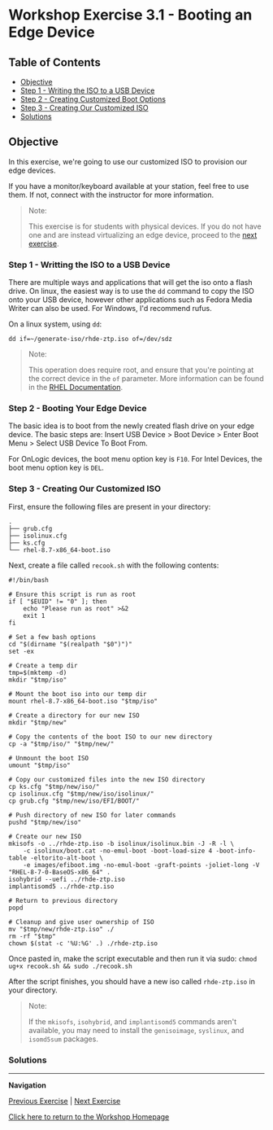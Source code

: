 # Workshop Exercise 3.1 - Booting an Edge Device

## Table of Contents

* [Objective](#objective)
* [Step 1 - Writing the ISO to a USB Device](#step-1---grabbing-the-rhel-boot-iso)
* [Step 2 - Creating Customized Boot Options](#step-2---creating-a-job-template-for-our-playbook)
* [Step 3 - Creating Our Customized ISO](#step-3---creating-our-customized-iso)
* [Solutions](#solutions)

## Objective

In this exercise, we're going to use our customized ISO to provision our edge devices.

If you have a monitor/keyboard available at your station, feel free to use them. If not, connect with the instructor for more information.

> Note:
>
> This exercise is for students with physical devices. If you do not have one and are instead virtualizing an edge device, proceed to the [next exercise](../3.2-create-cockpit-vm).

### Step 1 - Writting the ISO to a USB Device

There are multiple ways and applications that will get the iso onto a flash drive. On linux, the easiest way is to use the `dd` command to copy the ISO onto your USB device, however other applications such as Fedora Media Writer can also be used. For Windows, I'd recommend rufus.

On a linux system, using `dd`:
```
dd if=~/generate-iso/rhde-ztp.iso of=/dev/sdz
```

> Note:
> 
> This operation does require root, and ensure that you're pointing at the correct device in the `of` parameter. More information can be found in the [RHEL Documentation](https://access.redhat.com/documentation/en-us/red_hat_enterprise_linux/8/html/performing_a_standard_rhel_8_installation/assembly_creating-a-bootable-installation-medium_installing-rhel).

### Step 2 - Booting Your Edge Device

The basic idea is to boot from the newly created flash drive on your edge device. The basic steps are: Insert USB Device > Boot Device > Enter Boot Menu > Select USB Device To Boot From.

For OnLogic devices, the boot menu option key is `F10`.
For Intel Devices, the boot menu option key is `DEL`.

### Step 3 - Creating Our Customized ISO

First, ensure the following files are present in your directory:
```
.
├── grub.cfg
├── isolinux.cfg
├── ks.cfg
└── rhel-8.7-x86_64-boot.iso
```

Next, create a file called `recook.sh` with the following contents:
```
#!/bin/bash

# Ensure this script is run as root
if [ "$EUID" != "0" ]; then
    echo "Please run as root" >&2
    exit 1
fi

# Set a few bash options
cd "$(dirname "$(realpath "$0")")"
set -ex

# Create a temp dir
tmp=$(mktemp -d)
mkdir "$tmp/iso"

# Mount the boot iso into our temp dir
mount rhel-8.7-x86_64-boot.iso "$tmp/iso"

# Create a directory for our new ISO
mkdir "$tmp/new"

# Copy the contents of the boot ISO to our new directory
cp -a "$tmp/iso/" "$tmp/new/"

# Unmount the boot ISO
umount "$tmp/iso"

# Copy our customized files into the new ISO directory
cp ks.cfg "$tmp/new/iso/"
cp isolinux.cfg "$tmp/new/iso/isolinux/"
cp grub.cfg "$tmp/new/iso/EFI/BOOT/"

# Push directory of new ISO for later commands
pushd "$tmp/new/iso"

# Create our new ISO
mkisofs -o ../rhde-ztp.iso -b isolinux/isolinux.bin -J -R -l \
    -c isolinux/boot.cat -no-emul-boot -boot-load-size 4 -boot-info-table -eltorito-alt-boot \
    -e images/efiboot.img -no-emul-boot -graft-points -joliet-long -V "RHEL-8-7-0-BaseOS-x86_64" . 
isohybrid --uefi ../rhde-ztp.iso
implantisomd5 ../rhde-ztp.iso

# Return to previous directory
popd

# Cleanup and give user ownership of ISO
mv "$tmp/new/rhde-ztp.iso" ./
rm -rf "$tmp"
chown $(stat -c '%U:%G' .) ./rhde-ztp.iso
```

Once pasted in, make the script executable and then run it via sudo: `chmod ug+x recook.sh && sudo ./recook.sh`

After the script finishes, you should have a new iso called `rhde-ztp.iso` in your directory.

> Note:
>
> If the `mkisofs`, `isohybrid`, and `implantisomd5` commands aren't available, you may need to install the `genisoimage`, `syslinux`, and `isomd5sum` packages.

### Solutions


---
**Navigation**

[Previous Exercise](../2.4-kickstart-playbook) | [Next Exercise](../3.1-boot-edge-device)

[Click here to return to the Workshop Homepage](../README.md)